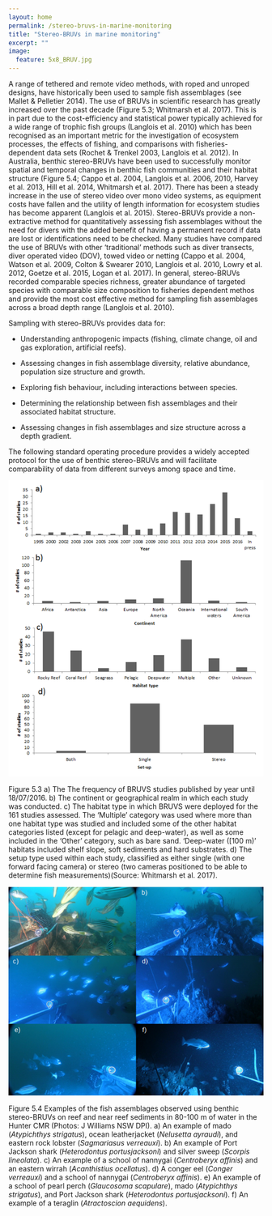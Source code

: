 ```yaml
---
layout: home
permalink: /stereo-bruvs-in-marine-monitoring
title: "Stereo-BRUVs in marine monitoring"
excerpt: ""
image:
  feature: 5x8_BRUV.jpg
---
```


A range of tethered and remote video methods, with roped and unroped designs, have historically been used to sample fish assemblages (see Mallet & Pelletier 2014). The use of BRUVs in scientific research has greatly increased over the past decade (Figure 5.3; Whitmarsh et al. 2017). This is in part due to the cost-efficiency and statistical power typically achieved for a wide range of trophic fish groups (Langlois et al. 2010) which has been recognised as an important metric for the investigation of ecosystem processes, the effects of fishing, and comparisons with fisheries-dependent data sets (Rochet & Trenkel 2003, Langlois et al. 2012). In Australia, benthic stereo-BRUVs have been used to successfully monitor spatial and temporal changes in benthic fish communities and their habitat structure (Figure 5.4; Cappo et al. 2004, Langlois et al. 2006, 2010, Harvey et al. 2013, Hill et al. 2014, Whitmarsh et al. 2017). There has been a steady increase in the use of stereo video over mono video systems, as equipment costs have fallen and the utility of length information for ecosystem studies has become apparent (Langlois et al. 2015). Stereo-BRUVs provide a non-extractive method for quantitatively assessing fish assemblages without the need for divers with the added benefit of having a permanent record if data are lost or identifications need to be checked. Many studies have compared the use of BRUVs with other ‘traditional’ methods such as diver transects, diver operated video (DOV), towed video or netting (Cappo et al. 2004, Watson et al. 2009, Colton & Swearer 2010, Langlois et al. 2010, Lowry et al. 2012, Goetze et al. 2015, Logan et al. 2017). In general, stereo-BRUVs recorded comparable species richness, greater abundance of targeted species with comparable size composition to fisheries dependent methos and provide the most cost effective method for sampling fish assemblages across a broad depth range (Langlois et al. 2010).

Sampling with stereo-BRUVs provides data for:

* Understanding anthropogenic impacts (fishing, climate change, oil and gas exploration, artificial reefs).

* Assessing changes in fish assemblage diversity, relative abundance, population size structure and growth.

* Exploring fish behaviour, including interactions between species.

* Determining the relationship between fish assemblages and their associated habitat structure.

* Assessing changes in fish assemblages and size structure across a depth gradient.

 

The following standard operating procedure provides a widely accepted protocol for the use of benthic stereo-BRUVs and will facilitate comparability of data from different surveys among space and time.

![image alt text](/images/image_5.3.png)

Figure 5.3 a) The The frequency of BRUVS studies published by year until 18/07/2016. b) The continent or geographical realm in which each study was conducted. c) The habitat type in which BRUVS were deployed for the 161 studies assessed. The ‘Multiple’ category was used where more than one habitat type was studied and included some of the other habitat categories listed (except for pelagic and deep-water), as well as some included in the ‘Other’ category, such as bare sand. ‘Deep-water ([100 m)’ habitats included shelf slope, soft sediments and hard substrates. d) The setup type used within each study, classified as either single (with one forward facing camera) or stereo (two cameras positioned to be able to determine fish measurements)(Source: Whitmarsh et al. 2017).

![image alt text](/images/image_5.4.png)

Figure 5.4 Examples of the fish assemblages observed using benthic stereo-BRUVs on reef and near reef sediments in 80-100 m of water in the Hunter CMR (Photos: J Williams NSW DPI). a) An example of mado (*Atypichthys strigatus*), ocean leatherjacket (*Nelusetta ayraudi*), and eastern rock lobster (*Sagmariasus verreauxi*). b) An example of Port Jackson shark (*Heterodontus portusjacksoni*) and silver sweep (*Scorpis lineolata*). c) An example of a school of nannygai (*Centroberyx affinis*) and an eastern wirrah (*Acanthistius ocellatus*). d) A conger eel (*Conger verreauxi*) and a school of nannygai (*Centroberyx affinis*). e) An example of a school of pearl perch (*Glaucosoma scapulare*), mado (*Atypichthys strigatus*), and Port Jackson shark (*Heterodontus portusjacksoni*). f) An example of a teraglin (*Atractoscion aequidens*).

